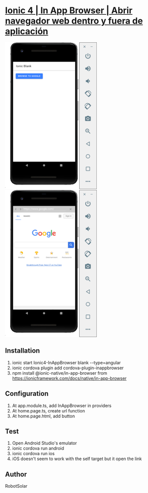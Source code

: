 # [Ionic 4 | In App Browser | Abrir navegador web dentro y fuera de aplicación](https://www.youtube.com/watch?v=YWeNCNT0qkA)

<img src="https://github.com/martha-softwaredeveloper/Ionic4-InAppBrowser/blob/master/src/assets/screenshot1.png" width="300"/>

<img src="https://github.com/martha-softwaredeveloper/Ionic4-InAppBrowser/blob/master/src/assets/screenshot2.png" width="300"/>

## Installation

1. ionic start Ionic4-InAppBrowser blank --type=angular
2. ionic cordova plugin add cordova-plugin-inappbrowser
3. npm install @ionic-native/in-app-browser
from https://ionicframework.com/docs/native/in-app-browser

## Configuration

1. At app.module.ts, add InAppBrowser in providers
2. At home.page.ts, create url function
3. At home.page.html, add button

## Test

1. Open Android Studio's emulator
2. ionic cordova run android
3. ionic cordova run ios
4. iOS doesn't seem to work with the self target but it open the link

## Author

RobotSolar